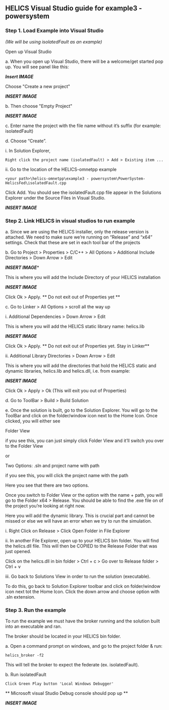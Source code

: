 ## HELICS Visual Studio guide for example3 - powersystem

### Step 1. Load Example into Visual Studio

_(We will be using isolatedFault as an example)_

Open up Visual Studio

a. When you open up Visual Studio, there will be a welcome/get started pop up. You will see panel like this:

***Insert IMAGE***

Choose "Create a new project"

***INSERT IMAGE***


b. Then choose "Empty Project"

***INSERT IMAGE***

c. Enter name the project with the file name without it’s suffix (for example: isolatedFault)

d. Choose “Create”.


i. In Solution Explorer,
```
Right click the project name (isolatedFault) > Add > Existing item ...
```

ii. Go to the location of the HELICS-omnetpp example 
```
<your path>\helics-omnetpp\example3 - powersystem\PowerSystem-HelicsFed\isolatedFault.cpp
```
Click Add. You should see the isolatedFault.cpp file appear in the Solutions Explorer under the Source Files in Visual Studio.

***INSERT IMAGE***

### Step 2. Link HELICS in visual studios to run example

a. Since we are using the HELICS installer, only the release version is attached. We need to make sure we’re running on “Release” and “x64” settings. Check that these are set in each tool bar of the projects

b. Go to Project > Properties > C/C++ > All Options > Additional Include Directories > Down Arrow > Edit

***INSERT IMAGE****

This is where you will add the Include Directory of your HELICS installation

***INSERT IMAGE***

Click Ok > Apply. ** Do not exit out of Properties yet **

c. Go to Linker > All Options > scroll all the way up

i. Additional Dependencies > Down Arrow > Edit

This is where you will add the HELICS static library name: helics.lib

***INSERT IMAGE***

Click Ok > Apply. ** Do not exit out of Properties yet. Stay in Linker**

ii. Additional Library Directories > Down Arrow > Edit

This is where you will add the directories that hold the HELICS static and dynamic libraries, helics.lib and helics.dll, i.e. from example:

***INSERT IMAGE***

Click Ok > Apply > Ok (This will exit you out of Properties)

d. Go to ToolBar > Build > Build Solution

e. Once the solution is built, go to the Solution Explorer. You will go to the ToolBar and click on the folder/window icon next to the Home Icon. Once clicked, you will either see

Folder View

  if you see this, you can just simply click Folder View and it’ll switch you over to the Folder View

or

Two Options: .sln and project name with path

  if you see this, you will click the project name with the path

Here you see that there are two options.

Once you switch to Folder View or the option with the name + path, you will go to the Folder x64 > Release. You should be able to find the .exe file  on of the project you’re looking at right now.

Here you will add the dynamic library. This is crucial part and cannot be missed or else we will have an error when we try to run the simulation.

i. Right Click on Release > Click Open Folder in File Explorer

ii. In another File Explorer, open up to your HELICS bin folder. You will find the helics.dll file. This will then be COPIED to the Release Folder that was just opened.

Click on the helics.dll in bin folder > Ctrl + c > Go over to Release folder > Ctrl + v

iii. Go back to Solutions View in order to run the solution (executable).

To do this, go back to Solution Explorer toolbar and click on folder/window icon next tot the Home Icon. Click the down arrow and choose option with .sln extension.

### Step 3. Run the example

To run the example we must have the broker running and the solution built into an executable and ran.

The broker should be located in your HELICS bin folder.

a. Open a command prompt on windows, and go to the project folder & run:

```
helics_broker -f2
```

This will tell the broker to expect the federate (ex. isolatedFault).

b. Run isolatedFault

```
Click Green Play button 'Local Windows Debugger'
```

** Microsoft visual Studio Debug console should pop up **

***INSERT IMAGE***
